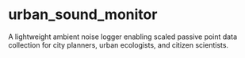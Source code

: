 # urban_sound_monitor
A lightweight ambient noise logger enabling scaled passive point data collection for city planners, urban ecologists, and citizen scientists. 
